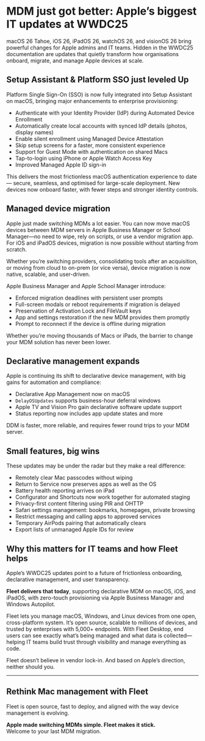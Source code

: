 # MDM just got better: Apple’s biggest IT updates at WWDC25

macOS 26 Tahoe, iOS 26, iPadOS 26, watchOS 26, and visionOS 26 bring powerful changes for Apple admins and IT teams. Hidden in the WWDC25 documentation are updates that quietly transform how organisations onboard, migrate, and manage Apple devices at scale.

## Setup Assistant & Platform SSO just leveled Up

Platform Single Sign-On (SSO) is now fully integrated into Setup Assistant on macOS, bringing major enhancements to enterprise provisioning:

- Authenticate with your Identity Provider (IdP) during Automated Device Enrollment  
- Automatically create local accounts with synced IdP details (photos, display names)  
- Enable silent enrollment using Managed Device Attestation  
- Skip setup screens for a faster, more consistent experience  
- Support for Guest Mode with authentication on shared Macs  
- Tap-to-login using iPhone or Apple Watch Access Key  
- Improved Managed Apple ID sign-in  

This delivers the most frictionless macOS authentication experience to date — secure, seamless, and optimised for large-scale deployment. New devices now onboard faster, with fewer steps and stronger identity controls.

## Managed device migration

Apple just made switching MDMs a lot easier. You can now move macOS devices between MDM servers in Apple Business Manager or School Manager—no need to wipe, rely on scripts, or use a vendor migration app. For iOS and iPadOS devices, migration is now possible without starting from scratch.

Whether you’re switching providers, consolidating tools after an acquisition, or moving from cloud to on-prem (or vice versa), device migration is now native, scalable, and user-driven.

Apple Business Manager and Apple School Manager introduce:

- Enforced migration deadlines with persistent user prompts  
- Full-screen modals or reboot requirements if migration is delayed  
- Preservation of Activation Lock and FileVault keys  
- App and settings restoration if the new MDM provides them promptly  
- Prompt to reconnect if the device is offline during migration  

Whether you’re moving thousands of Macs or iPads, the barrier to change your MDM solution has never been lower.

## Declarative management expands

Apple is continuing its shift to declarative device management, with big gains for automation and compliance:

- Declarative App Management now on macOS  
- `DelayOSUpdates` supports business-hour deferral windows  
- Apple TV and Vision Pro gain declarative software update support  
- Status reporting now includes app update states and more  

DDM is faster, more reliable, and requires fewer round trips to your MDM server.

## Small features, big wins

These updates may be under the radar but they make a real difference:

- Remotely clear Mac passcodes without wiping  
- Return to Service now preserves apps as well as the OS  
- Battery health reporting arrives on iPad  
- Configurator and Shortcuts now work together for automated staging  
- Privacy-first content filtering using PIR and OHTTP  
- Safari settings management: bookmarks, homepages, private browsing  
- Restrict messaging and calling apps to approved services  
- Temporary AirPods pairing that automatically clears  
- Export lists of unmanaged Apple IDs for review  

## Why this matters for IT teams and how Fleet helps

Apple’s WWDC25 updates point to a future of frictionless onboarding, declarative management, and user transparency.

**Fleet delivers that today**, supporting declarative MDM on macOS, iOS, and iPadOS, with zero-touch provisioning via Apple Business Manager and Windows Autopilot.

Fleet lets you manage macOS, Windows, and Linux devices from one open, cross-platform system. It’s open source, scalable to millions of devices, and trusted by enterprises with 5,000+ endpoints. With Fleet Desktop, end users can see exactly what’s being managed and what data is collected—helping IT teams build trust through visibility and manage everything as code.

Fleet doesn’t believe in vendor lock-in. And based on Apple’s direction, neither should you.

---

## Rethink Mac management with Fleet

Fleet is open source, fast to deploy, and aligned with the way device management is evolving.

**Apple made switching MDMs simple. Fleet makes it stick.**  
Welcome to your last MDM migration.


<meta name="articleTitle" value="MDM just got better: Apple’s biggest IT updates at WWDC25">
<meta name="authorFullName" value="Adam Baali">
<meta name="authorGitHubUsername" value="AdamBaali">
<meta name="category" value="announcements">
<meta name="publishedOn" value="2025-06-11">
<meta name="description" value="Key WWDC25 updates for Apple IT—and how Fleet supports them today.">
